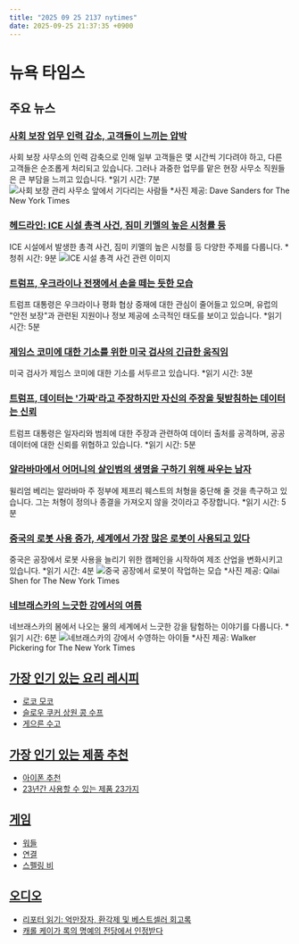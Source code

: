```yaml
---
title: "2025 09 25 2137 nytimes"
date: 2025-09-25 21:37:35 +0900
---
```


# 뉴욕 타임스

## 주요 뉴스

### [사회 보장 업무 인력 감소, 고객들이 느끼는 압박](https://www.nytimes.com/2025/09/24/business/social-security-customer-service.html)
  사회 보장 사무소의 인력 감축으로 인해 일부 고객들은 몇 시간씩 기다려야 하고, 다른 고객들은 순조롭게 처리되고 있습니다. 그러나 과중한 업무를 맡은 현장 사무소 직원들은 큰 부담을 느끼고 있습니다. *읽기 시간: 7분
  ![사회 보장 관리 사무소 앞에서 기다리는 사람들](https://static01.nyt.com/images/2025/09/24/multimedia/24Biz-SSA-Customers-jmpc/24Biz-SSA-Customers-jmpc-threeByTwoMediumAt2X.jpg?format=pjpg&quality;=75&auto;=webp&disable;=upscale)
  *사진 제공: Dave Sanders for The New York Times

### [헤드라인: ICE 시설 총격 사건, 짐미 키멜의 높은 시청률 등](https://www.nytimes.com/2025/09/25/podcasts/the-headlines/ice-shooting-climate-china.html)
  ICE 시설에서 발생한 총격 사건, 짐미 키멜의 높은 시청률 등 다양한 주제를 다룹니다. *청취 시간: 9분
  ![ICE 시설 총격 사건 관련 이미지](https://static01.nyt.com/images/2025/09/25/multimedia/25headlines-app-01-pqjg/25headlines-app-01-pqjg-square640.jpg?format=pjpg&quality;=75&auto;=webp&disable;=upscale)

### [트럼프, 우크라이나 전쟁에서 손을 떼는 듯한 모습](https://www.nytimes.com/2025/09/24/us/politics/trump-ukraine.html)
  트럼프 대통령은 우크라이나 평화 협상 중재에 대한 관심이 줄어들고 있으며, 유럽의 "안전 보장"과 관련된 지원이나 정보 제공에 소극적인 태도를 보이고 있습니다. *읽기 시간: 5분

### [제임스 코미에 대한 기소를 위한 미국 검사의 긴급한 움직임](https://www.nytimes.com/2025/09/24/us/politics/james-comey-indictment.html)
  미국 검사가 제임스 코미에 대한 기소를 서두르고 있습니다. *읽기 시간: 3분

### [트럼프, 데이터는 '가짜'라고 주장하지만 자신의 주장을 뒷받침하는 데이터는 신뢰](https://www.nytimes.com/interactive/2025/09/25/us/politics/trump-data-facts.html)
  트럼프 대통령은 일자리와 범죄에 대한 주장과 관련하여 데이터 출처를 공격하며, 공공 데이터에 대한 신뢰를 위협하고 있습니다. *읽기 시간: 5분

### [알라바마에서 어머니의 살인범의 생명을 구하기 위해 싸우는 남자](https://www.nytimes.com/2025/09/25/us/alabama-execution-william-berry-geoffrey-west.html)
  윌리엄 베리는 알라바마 주 정부에 제프리 웨스트의 처형을 중단해 줄 것을 촉구하고 있습니다. 그는 처형이 정의나 종결을 가져오지 않을 것이라고 주장합니다. *읽기 시간: 5분

### [중국의 로봇 사용 증가, 세계에서 가장 많은 로봇이 사용되고 있다](https://www.nytimes.com/2025/09/25/business/china-factory-robots.html)
  중국은 공장에서 로봇 사용을 늘리기 위한 캠페인을 시작하여 제조 산업을 변화시키고 있습니다. *읽기 시간: 4분
  ![중국 공장에서 로봇이 작업하는 모습](https://static01.nyt.com/images/2025/09/25/multimedia/25Biz-China-Robots-01-bpcl/25Biz-China-Robots-01-bpcl-threeByTwoMediumAt2X.jpg?format=pjpg&quality;=75&auto;=webp&disable;=upscale)
  *사진 제공: Qilai Shen for The New York Times

### [네브래스카의 느긋한 강에서의 여름](https://www.nytimes.com/2025/09/25/travel/nebraska-sandhills-rivers.html)
  네브래스카의 봄에서 나오는 물의 세계에서 느긋한 강을 탐험하는 이야기를 다룹니다. *읽기 시간: 6분
  ![네브래스카의 강에서 수영하는 아이들](https://static01.nyt.com/images/2025/09/25/multimedia/25FD-FALLBAKING-Pumpkin-Blondies-zlhq/25FD-FALLBAKING-Pumpkin-Blondies-zlhq-threeByTwoMediumAt2X.jpg?format=pjpg&quality;=75&auto;=webp&disable;=upscale)
  *사진 제공: Walker Pickering for The New York Times

## [가장 인기 있는 요리 레시피](https://cooking.nytimes.com/)

- [로코 모코](https://cooking.nytimes.com/recipes/1020162-loco-moco)
- [슬로우 쿠커 상원 콩 수프](https://cooking.nytimes.com/recipes/1027174-slow-cooker-senate-bean-soup)
- [게으른 수고](https://cooking.nytimes.com/recipes/1027340-lazy-sugo)

## [가장 인기 있는 제품 추천](https://www.nytimes.com/wirecutter/)

- [아이폰 추천](https://www.nytimes.com/wirecutter/reviews/the-iphone-is-our-favorite-smartphone/)
- [23년간 사용할 수 있는 제품 23가지](https://www.nytimes.com/wirecutter/reviews/best-buy-for-life-wirecutter-products/)

## [게임](https://www.nytimes.com/games/)

- [워들](https://www.nytimes.com/games/wordle/index.html)
- [연결](https://www.nytimes.com/games/connections?GAMES_connectionsRollout_1130=1_ConnectionsV2)
- [스펠링 비](https://www.nytimes.com/puzzles/spelling-bee)

## [오디오](https://www.nytimes.com/listen)

- [리포터 읽기: 억만장자, 환각제 및 베스트셀러 회고록](https://www.nytimes.com/2025/09/24/nyregion/amy-griffin-memoir-psychedelic-drugs.html)
- [캐롤 케이가 록의 명예의 전당에서 인정받다](https://www.nytimes.com/2025/09/24/arts/music/carol-kaye-rock-and-roll-hall-of-fame.html)
